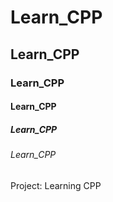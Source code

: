 # Learn_CPP
## Learn_CPP
### Learn_CPP
#### Learn_CPP
##### Learn_CPP
###### Learn_CPP

Project: Learning CPP

